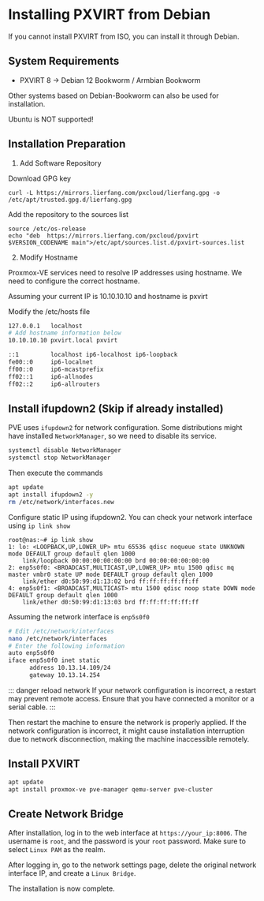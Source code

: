 # Installing PXVIRT from Debian

If you cannot install PXVIRT from ISO, you can install it through Debian.

## System Requirements

- PXVIRT 8 -> Debian 12 Bookworm / Armbian Bookworm

Other systems based on Debian-Bookworm  can also be used for installation.

Ubuntu is NOT supported!

## Installation Preparation

1. Add Software Repository

Download GPG key
```
curl -L https://mirrors.lierfang.com/pxcloud/lierfang.gpg -o /etc/apt/trusted.gpg.d/lierfang.gpg
```

Add the repository to the sources list

```
source /etc/os-release
echo "deb  https://mirrors.lierfang.com/pxcloud/pxvirt $VERSION_CODENAME main">/etc/apt/sources.list.d/pxvirt-sources.list
```

2. Modify Hostname

Proxmox-VE services need to resolve IP addresses using hostname. We need to configure the correct hostname.

Assuming your current IP is 10.10.10.10 and hostname is pxvirt

Modify the /etc/hosts file

```bash
127.0.0.1   localhost
# Add hostname information below
10.10.10.10 pxvirt.local pxvirt 

::1         localhost ip6-localhost ip6-loopback
fe00::0     ip6-localnet
ff00::0     ip6-mcastprefix
ff02::1     ip6-allnodes
ff02::2     ip6-allrouters
```

## Install ifupdown2 (Skip if already installed)

PVE uses `ifupdown2` for network configuration. Some distributions might have installed `NetworkManager`, so we need to disable its service.

```bash
systemctl disable NetworkManager
systemctl stop NetworkManager
```

Then execute the commands
```bash
apt update
apt install ifupdown2 -y
rm /etc/network/interfaces.new
```

Configure static IP using ifupdown2. You can check your network interface using `ip link show`
```
root@nas:~# ip link show
1: lo: <LOOPBACK,UP,LOWER_UP> mtu 65536 qdisc noqueue state UNKNOWN mode DEFAULT group default qlen 1000
    link/loopback 00:00:00:00:00:00 brd 00:00:00:00:00:00
2: enp5s0f0: <BROADCAST,MULTICAST,UP,LOWER_UP> mtu 1500 qdisc mq master vmbr0 state UP mode DEFAULT group default qlen 1000
    link/ether d0:50:99:d1:13:02 brd ff:ff:ff:ff:ff:ff
4: enp5s0f1: <BROADCAST,MULTICAST> mtu 1500 qdisc noop state DOWN mode DEFAULT group default qlen 1000
    link/ether d0:50:99:d1:13:03 brd ff:ff:ff:ff:ff:ff
```
Assuming the network interface is `enp5s0f0`

```bash
# Edit /etc/network/interfaces
nano /etc/network/interfaces
# Enter the following information
auto enp5s0f0
iface enp5s0f0 inet static
      address 10.13.14.109/24
      gateway 10.13.14.254

```
::: danger reload network
If your network configuration is incorrect, a restart may prevent remote access. Ensure that you have connected a monitor or a serial cable.
:::

Then restart the machine to ensure the network is properly applied. If the network configuration is incorrect, it might cause installation interruption due to network disconnection, making the machine inaccessible remotely.

## Install PXVIRT

```bash
apt update
apt install proxmox-ve pve-manager qemu-server pve-cluster
```

## Create Network Bridge

After installation, log in to the web interface at `https://your_ip:8006`. The username is `root`, and the password is your `root` password. Make sure to select `Linux PAM` as the realm.

After logging in, go to the network settings page, delete the original network interface IP, and create a `Linux Bridge`.

The installation is now complete.